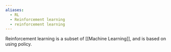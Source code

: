 ```yaml
---
aliases:
  - RL
  - Reinforcement learning
  - reinforcement learning
---
```

Reinforcement learning is a subset of [[Machine Learning]], and is based on using policy. 